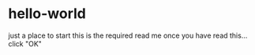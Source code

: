 # hello-world
just a place to start
this is the required read me
once you have read this... click "OK"
<ok>
